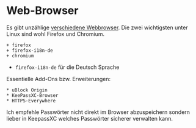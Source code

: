 # Web-Browser

Es gibt unzählige [verschiedene Webbrowser](https://wiki.archlinux.org/index.php/List_of_applications/Internet#Web_browsers). Die zwei wichtigsten unter Linux sind wohl Firefox und Chromium.

    + firefox
    + firefox-i18n-de
    + chromium

* `firefox-i18n-de` für die Deutsch Sprache

Essentielle Add-Ons bzw. Erweiterungen:

    * uBlock Origin
    * KeePassXC-Browser
    * HTTPS-Everywhere

Ich empfehle Passwörter nicht direkt im Browser abzuspeichern sondern lieber in KeepassXC welches Passwörter sicherer verwalten kann.